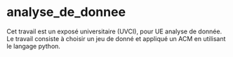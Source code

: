 # analyse_de_donnee
Cet travail est un exposé universitaire (UVCI), pour UE analyse de donnée. Le travail consiste à choisir un jeu de donné et appliqué un ACM en utilisant le langage python.
